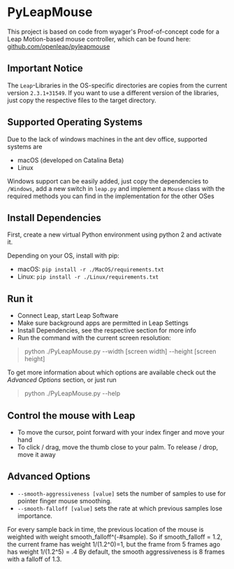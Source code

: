 # PyLeapMouse
This project is based on code from wyager's Proof-of-concept code for a Leap Motion-based mouse controller, which can be found here: [github.com/openleap/pyleapmouse]()

## Important Notice
The `Leap`-Libraries in the OS-specific directories are copies from the current version `2.3.1+31549`. If you want to use a different version of the libraries, just copy the respective files to the target directory.

## Supported Operating Systems
Due to the lack of windows machines in the ant dev office, supported systems are
+ macOS (developed on Catalina Beta)
+ Linux

Windows support can be easily added, just copy the dependencies to `/Windows`, add a new switch in `leap.py` and implement a `Mouse` class with the required methods you can find in the implementation for the other OSes

## Install Dependencies
First, create a new virtual Python environment using python 2 and activate it.

Depending on your OS, install with pip:
+ macOS: `pip install -r ./MacOS/requirements.txt`
+ Linux: `pip install -r ./Linux/requirements.txt`

## Run it
+ Connect Leap, start Leap Software
+ Make sure background apps are permitted in Leap Settings
+ Install Dependencies, see the respective section for more info
+ Run the command with the current screen resolution:
> python ./PyLeapMouse.py --width [screen width] --height [screen height]

To get more information about which options are available check out the _Advanced Options_ section, or just run
> python ./PyLeapMouse.py --help

## Control the mouse with Leap
+ To move the cursor, point forward with your index finger and move your hand
+ To click / drag, move the thumb close to your palm. To release / drop, move it away

## Advanced Options
+ `--smooth-aggressiveness [value]` sets the number of samples to use for pointer finger mouse smoothing.
+ `--smooth-falloff [value]` sets the rate at which previous samples lose importance.

For every sample back in time, the previous location of the mouse is weighted with weight smooth_falloff^(-#sample).
So if smooth_falloff = 1.2, the current frame has weight 1/(1.2^0)=1, but the frame from 5 frames ago has weight 1/(1.2^5) = .4
By default, the smooth aggressiveness is 8 frames with a falloff of 1.3.
